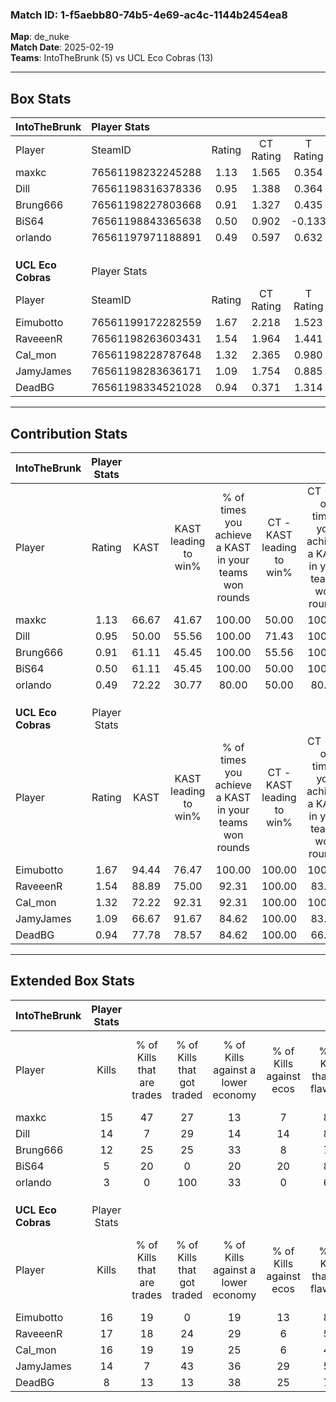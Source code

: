 ### Match ID: 1-f5aebb80-74b5-4e69-ac4c-1144b2454ea8  
**Map**: de_nuke  
**Match Date**: 2025-02-19  
**Teams**: IntoTheBrunk (5) vs UCL Eco Cobras (13)  

---  

## Box Stats  

| **IntoTheBrunk**   | Player Stats      |        |           |          |       |       |       |         |        |      |     |
| :- | :- | :-: | :-: | :-: | :-: | :-: | :-: | :-: | :-: | :-: | :-: |
| Player             | SteamID           | Rating | CT Rating | T Rating | KAST  |  ADR  | Kills | Assists | Deaths | K/D  | HS% |
| maxkc              | 76561198232245288 |  1.13  |   1.565   |  0.354   | 66.67 | 72.4  |  15   |    3    |   13   | 1.15 | 60  |
| Dill               | 76561198316378336 |  0.95  |   1.388   |  0.364   | 50.00 | 94.4  |  14   |    5    |   16   | 0.88 | 21  |
| Brung666           | 76561198227803668 |  0.91  |   1.327   |  0.435   | 61.11 | 75.9  |  12   |    5    |   15   | 0.80 | 58  |
| BiS64              | 76561198843365638 |  0.50  |   0.902   |  -0.133  | 61.11 | 35.2  |   5   |    4    |   13   | 0.38 | 60  |
| orlando            | 76561197971188891 |  0.49  |   0.597   |  0.632   | 72.22 | 43.3  |   3   |    6    |   14   | 0.21 | 66  |
|                    |                   |        |           |          |       |       |       |         |        |      |     |
|                    |                   |        |           |          |       |       |       |         |        |      |     |
|                    |                   |        |           |          |       |       |       |         |        |      |     |
| **UCL Eco Cobras** | Player Stats      |        |           |          |       |       |       |         |        |      |     |
| Player             | SteamID           | Rating | CT Rating | T Rating | KAST  |  ADR  | Kills | Assists | Deaths | K/D  | HS% |
| Eimubotto          | 76561199172282559 |  1.67  |   2.218   |  1.523   | 94.44 | 103.6 |  16   |    4    |   7    | 2.29 | 62  |
| RaveeenR           | 76561198263603431 |  1.54  |   1.964   |  1.441   | 88.89 | 82.7  |  17   |    3    |   9    | 1.89 | 52  |
| Cal_mon            | 76561198228787648 |  1.32  |   2.365   |  0.980   | 72.22 | 87.7  |  16   |    2    |   11   | 1.45 | 68  |
| JamyJames          | 76561198283636171 |  1.09  |   1.754   |  0.885   | 66.67 | 84.0  |  14   |    2    |   14   | 1.00 | 35  |
| DeadBG             | 76561198334521028 |  0.94  |   0.371   |  1.314   | 77.78 | 47.6  |   8   |    2    |   8    | 1.00 | 87  |
---  

## Contribution Stats  

| **IntoTheBrunk**   | Player Stats |       |                      |                                                        |                           |                                                             |                          |                                                            |
| :- | :-: | :-: | :-: | :-: | :-: | :-: | :-: | :-: |
| Player             |    Rating    | KAST  | KAST leading to win% | % of times you achieve a KAST in your teams won rounds | CT - KAST leading to win% | CT - % of times you achieve a KAST in your teams won rounds | T - KAST leading to win% | T - % of times you achieve a KAST in your teams won rounds |
| maxkc              |     1.13     | 66.67 |        41.67         |                         100.00                         |           50.00           |                           100.00                            |           0.00           |                            0.00                            |
| Dill               |     0.95     | 50.00 |        55.56         |                         100.00                         |           71.43           |                           100.00                            |           0.00           |                            0.00                            |
| Brung666           |     0.91     | 61.11 |        45.45         |                         100.00                         |           55.56           |                           100.00                            |           0.00           |                            0.00                            |
| BiS64              |     0.50     | 61.11 |        45.45         |                         100.00                         |           50.00           |                           100.00                            |           0.00           |                            0.00                            |
| orlando            |     0.49     | 72.22 |        30.77         |                         80.00                          |           50.00           |                            80.00                            |           0.00           |                            0.00                            |
|                    |              |       |                      |                                                        |                           |                                                             |                          |                                                            |
|                    |              |       |                      |                                                        |                           |                                                             |                          |                                                            |
|                    |              |       |                      |                                                        |                           |                                                             |                          |                                                            |
| **UCL Eco Cobras** | Player Stats |       |                      |                                                        |                           |                                                             |                          |                                                            |
| Player             |    Rating    | KAST  | KAST leading to win% | % of times you achieve a KAST in your teams won rounds | CT - KAST leading to win% | CT - % of times you achieve a KAST in your teams won rounds | T - KAST leading to win% | T - % of times you achieve a KAST in your teams won rounds |
| Eimubotto          |     1.67     | 94.44 |        76.47         |                         100.00                         |          100.00           |                           100.00                            |          63.64           |                           100.00                           |
| RaveeenR           |     1.54     | 88.89 |        75.00         |                         92.31                          |          100.00           |                            83.33                            |          63.64           |                           100.00                           |
| Cal_mon            |     1.32     | 72.22 |        92.31         |                         92.31                          |          100.00           |                           100.00                            |          85.71           |                           85.71                            |
| JamyJames          |     1.09     | 66.67 |        91.67         |                         84.62                          |          100.00           |                            83.33                            |          85.71           |                           85.71                            |
| DeadBG             |     0.94     | 77.78 |        78.57         |                         84.62                          |          100.00           |                            66.67                            |          70.00           |                           100.00                           |
---  

## Extended Box Stats  

| **IntoTheBrunk**   | Player Stats |                            |                            |                                    |                         |                              |                                 |        |                             |                                     |                          |                               |                            |
| :- | :-: | :-: | :-: | :-: | :-: | :-: | :-: | :-: | :-: | :-: | :-: | :-: | :-: |
| Player             |    Kills     | % of Kills that are trades | % of Kills that got traded | % of Kills against a lower economy | % of Kills against ecos | % of Kills that are flawless | % of Kills that are close duels | Deaths | % of Deaths that get traded | % of Deaths against a lower economy | % of Deaths against ecos | % of Deaths that are flawless | % of Deaths that are close |
| maxkc              |      15      |             47             |             27             |                 13                 |            7            |              87              |                0                |   13   |              8              |                  0                  |            0             |              85               |             0              |
| Dill               |      14      |             7              |             29             |                 14                 |           14            |              86              |                0                |   16   |             19              |                 13                  |            6             |              50               |             31             |
| Brung666           |      12      |             25             |             25             |                 33                 |            8            |              75              |                0                |   15   |             27              |                  7                  |            0             |              67               |             0              |
| BiS64              |      5       |             20             |             0              |                 20                 |           20            |              80              |                0                |   13   |             15              |                  8                  |            8             |              62               |             0              |
| orlando            |      3       |             0              |            100             |                 33                 |            0            |              67              |                0                |   14   |             29              |                  7                  |            0             |              50               |             21             |
|                    |              |                            |                            |                                    |                         |                              |                                 |        |                             |                                     |                          |                               |                            |
|                    |              |                            |                            |                                    |                         |                              |                                 |        |                             |                                     |                          |                               |                            |
|                    |              |                            |                            |                                    |                         |                              |                                 |        |                             |                                     |                          |                               |                            |
| **UCL Eco Cobras** | Player Stats |                            |                            |                                    |                         |                              |                                 |        |                             |                                     |                          |                               |                            |
| Player             |    Kills     | % of Kills that are trades | % of Kills that got traded | % of Kills against a lower economy | % of Kills against ecos | % of Kills that are flawless | % of Kills that are close duels | Deaths | % of Deaths that get traded | % of Deaths against a lower economy | % of Deaths against ecos | % of Deaths that are flawless | % of Deaths that are close |
| Eimubotto          |      16      |             19             |             0              |                 19                 |           13            |              81              |                0                |   7    |             43              |                 14                  |            14            |              43               |             0              |
| RaveeenR           |      17      |             18             |             24             |                 29                 |            6            |              59              |               18                |   9    |             22              |                  0                  |            0             |              78               |             0              |
| Cal_mon            |      16      |             19             |             19             |                 25                 |            6            |              44              |               19                |   11   |             36              |                 18                  |            9             |              91               |             0              |
| JamyJames          |      14      |             7              |             43             |                 36                 |           29            |              57              |               14                |   14   |             21              |                  7                  |            7             |              86               |             0              |
| DeadBG             |      8       |             13             |             13             |                 38                 |           25            |              75              |                0                |   8    |             25              |                  0                  |            0             |              100              |             0              |
